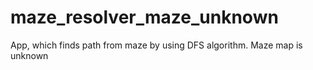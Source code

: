 # maze_resolver_maze_unknown
App, which finds path from maze by using DFS algorithm. Maze map is unknown
